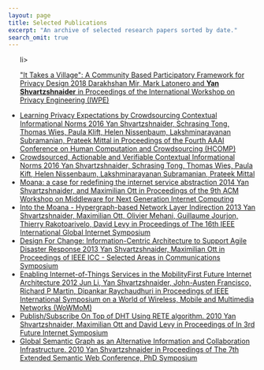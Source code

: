 ```yaml
---
layout: page
title: Selected Publications
excerpt: "An archive of selected research papers sorted by date."
search_omit: true
---
```

<ul class="post-list">

li><article>
<a href="" target="_blank" >"It Takes a Village": A Community Based Participatory Framework for Privacy Design
<span class="entry-date">2018</span>
<span class="excerpt">Darakhshan Mir, Mark Latonero and <b>Yan Shvartzshnaider</b> in  Proceedings of the International Workshop on Privacy Engineering (IWPE)
</span>
</a>
</article>
</li>

<li><article>
<a href="https://privaci.github.io/papers/hcomp_paper.pdf" target="_blank" >Learning Privacy Expectations by Crowdsourcing Contextual Informational Norms
<span class="entry-date">2016</span>
<span class="excerpt">Yan Shvartzshnaider, Schrasing Tong, Thomas Wies, Paula Klift, Helen Nissenbaum, Lakshminarayanan Subramanian, Prateek Mittal in Proceedings of the Fourth AAAI Conference on Human Computation and Crowdsourcing (HCOMP)
</span>
</a>
</article>
</li>


<li><article>
<a href="https://arxiv.org/pdf/1601.04740v4.pdf" target="_blank" >Crowdsourced, Actionable and Verifiable Contextual Informational Norms
<span class="entry-date">2016</span>
<span class="excerpt">Yan Shvartzshnaider, Schrasing Tong, Thomas Wies, Paula Kift, Helen Nissenbaum, Lakshminarayanan Subramanian, Prateek Mittal</span>
</a>
</article>
</li>


<li><article>
<a href="http://dl.acm.org/citation.cfm?id=2676735" target="_blank" >Moana: a case for redefining the internet service abstraction
<span class="entry-date">2014</span>
<span class="excerpt">Yan Shvartzshnaider, and Maximilian Ott in Proceedings of the 9th ACM Workshop on Middleware for Next Generation Internet Computing</span>
</a>
</article>
</li>

<li><article>
<a href="http://ieeexplore.ieee.org/xpls/abs_all.jsp?arnumber=6567162&tag=1" target="_blank" >Into the Moana - Hypergraph-based Network Layer Indirection
<span class="entry-date">2013</span>
<span class="excerpt">Yan Shvartzshnaider, Maximilian Ott, Olivier Mehani, Guillaume Jourjon, Thierry Rakotoarivelo, David Levy in Proceedings of The 16th IEEE International Global Internet Symposium</span></a></article>
</li>


<li><article>
<a href="http://ieeexplore.ieee.org/xpls/abs_all.jsp?arnumber=6655189" target="_blank" >Design For Change: Information-Centric Architecture to Support Agile Disaster Response
<span class="entry-date">2013</span>
<span class="excerpt">Yan Shvartzshnaider, Maximilian Ott in Proceedings of IEEE ICC  - Selected Areas in Communications Symposium</span></a></article>
</li>

<li><article>
<a href="http://ieeexplore.ieee.org/xpls/abs_all.jsp?arnumber=6567162&tag=1" target="_blank" >Enabling Internet-of-Things Services in the MobilityFirst Future Internet Architecture
<span class="entry-date">2012</span>
<span class="excerpt">Jun Li, Yan Shvartzshnaider, John-Austen Francisco, Richard P Martin, Dipankar Raychaudhuri  in Proceedings of IEEE International Symposium on a World of Wireless, Mobile and Multimedia Networks (WoWMoM)</span></a></article>
</li>

<li><article>
<a href="http://link.springer.com/chapter/10.1007/978-3-642-15877-3_3" target="_blank" >Publish/Subscribe On Top of DHT Using RETE algorithm.
<span class="entry-date">2010</span>
<span class="excerpt">Yan Shvartzshnaider, Maximilian Ott and David Levy in Proceedings of In 3rd Future Internet Symposium </span></a></article>
</li>

<li><article>
<a href="http://link.springer.com/chapter/10.1007/978-3-642-13489-0_48#page-1" target="_blank" >Global Semantic Graph as an Alternative Information and   Collaboration Infrastructure.
<span class="entry-date">2010</span>
<span class="excerpt">Yan Shvartzshnaider in Proceedings of The 7th Extended Semantic Web Conference, PhD Symposium </span></a></article>
</li>




</ul>
